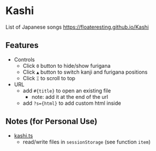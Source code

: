 <style>code{font-family: monospace}</style>

# Kashi
List of Japanese songs
https://floateresting.github.io/Kashi

## Features
- Controls
    - Click `0` button to hide/show furigana
    - Click `▲` button to switch kanji and furigana positions
    - Click `Ξ` to scroll to top
- URL
    - add `#{title}` to open an existing file
        - note: add it at the end of the url
    - add `?s={html}` to add custom html inside
## Notes (for Personal Use)
- [kashi.ts](/src/scripts/kashi.ts)
    - read/write files in `sessionStorage` (see function `item`)
    
